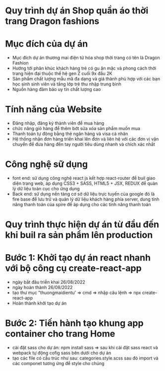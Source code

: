 # Quy trình dự án Shop quần áo thời trang Dragon fashions

# Mục đích của dự án

- Mục đích dự án thương mai điện tử hóa shop thời trang có tên là Dragon Fashion
- Hướng tới phân khúc khách hàng trẻ có gu ăn mặc và phong cách thời trang hiện đại thuộc thế hệ gen Z cuối 9x đầu 2K
- Sản phẩm chất lượng mẫu mã đa dạng và giá thành phù hợp với các bạn học sinh sinh viên và tầng lớp trẻ thu nhập trung bình
- Nguồn hàng đảm bảo uy tín chất lượng cao

# Tính năng của Website

- Đăng nhập, đăng ký thành viên để mua hàng
- chức năng giỏ hàng để thêm bớt sửa xóa sản phẩm muốn mua
- Thanh toán tự động bằng thẻ ngân hàng và visa cá nhân
- Hệ thống nhận đơn hàng triển khai lên đơn và liên hệ với các đơn vị vận chuyển để đưa hàng đến tay người tiêu dùng nhanh và chích xác nhất

# Công nghệ sữ dụng

- font end: sữ dụng công nghệ react js kết hợp react-router để buil giao diện trang web, áp dụng CSS3 + SASS, HTML5 + JSX, REDUX để quản lý dữ liệu toàn cục cho ứng dụng
- Back end: sữ dụng nền tảng cơ sở dữ liệu trực tuyến của google đó là fire base để lưu trữ và quản lý dữ liệu khách hàng phía server, dung tính năng thanh toán của spire để áp dụng cho các tính năng thanh toán
<!-- ///////////////////////////////////////////////// -->

# Quy trình thực hiện dự án từ đầu đến khi buil ra sản phẩm lên production

# Bước 1: Khởi tạo dự án react nhanh với bộ công cụ create-react-app

- ngày bắt đâu triễn khai 26/08/2022
- ngày hoàn thành 26/08/2022
- tạo thư mục "thuongmaidientu' => cmd => nhập câu lệnh => npx create-react-app
- Hoàn thành khởi tạo dự án

# Bước 2: Tiến hành tạo khung app container cho trang Home

- cài đặt sass cho dự án: npm install sass => sau khi cài đặt sass react và webpack tự động cofig sass bên dưới cho dự án
- tạo các file có cấu trúc như sau: categories.style.scss sau đó import và các componet tương ứng để style cho chúng
